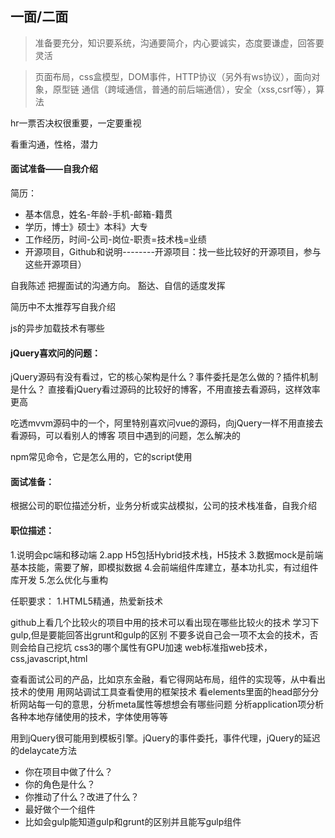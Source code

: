 ## 一面/二面
> 准备要充分，知识要系统，沟通要简介，内心要诚实，态度要谦虚，回答要灵活

> 页面布局，css盒模型，DOM事件，HTTP协议（另外有ws协议），面向对象，原型链
通信（跨域通信，普通的前后端通信），安全（xss,csrf等），算法

hr一票否决权很重要，一定要重视

看重沟通，性格，潜力

#### 面试准备——自我介绍
简历：
- 基本信息，姓名-年龄-手机-邮箱-籍贯
- 学历，博士》硕士》本科》大专
- 工作经历，时间-公司-岗位-职责=技术栈=业绩
- 开源项目，Github和说明--------开源项目：找一些比较好的开源项目，参与这些开源项目）

自我陈述
把握面试的沟通方向。
豁达、自信的适度发挥

简历中不太推荐写自我介绍

js的异步加载技术有哪些

#### jQuery喜欢问的问题：
jQuery源码有没有看过，它的核心架构是什么？事件委托是怎么做的？插件机制是什么？
直接看jQuery看过源码的比较好的博客，不用直接去看源码，这样效率更高

吃透mvvm源码中的一个，阿里特别喜欢问vue的源码，向jQuery一样不用直接去看源码，可以看别人的博客
项目中遇到的问题，怎么解决的

npm常见命令，它是怎么用的，它的script使用

#### 面试准备：
根据公司的职位描述分析，业务分析或实战模拟，公司的技术栈准备，自我介绍

#### 职位描述：
1.说明会pc端和移动端
2.app H5包括Hybrid技术栈，H5技术
3.数据mock是前端基本技能，需要了解，即模拟数据
4.会前端组件库建立，基本功扎实，有过组件库开发
5.怎么优化与重构

任职要求：
1.HTML5精通，热爱新技术

github上看几个比较火的项目中用的技术可以看出现在哪些比较火的技术
学习下gulp,但是要能回答出grunt和gulp的区别
不要多说自己会一项不太会的技术，否则会给自己挖坑 
css3的哪个属性有GPU加速
web标准指web技术，css,javascript,html

查看面试公司的产品，比如京东金融，看它得网站布局，组件的实现等，从中看出技术的使用
用网站调试工具查看使用的框架技术
看elements里面的head部分分析网站每一句的意思，分析meta属性等想想会有哪些问题
分析application项分析各种本地存储使用的技术，字体使用等等

用到jQuery很可能用到模板引擎。jQuery的事件委托，事件代理，jQuery的延迟的delaycate方法

- 你在项目中做了什么？
- 你的角色是什么？
- 你推动了什么？改进了什么？
- 最好做个一个组件
- 比如会gulp能知道gulp和grunt的区别并且能写gulp组件




